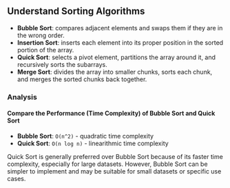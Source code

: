 ## Understand Sorting Algorithms

- **Bubble Sort**: compares adjacent elements and swaps them if they are in the wrong order.
- **Insertion Sort**: inserts each element into its proper position in the sorted portion of the array.
- **Quick Sort**: selects a pivot element, partitions the array around it, and recursively sorts the subarrays.
- **Merge Sort**: divides the array into smaller chunks, sorts each chunk, and merges the sorted chunks back together.

### Analysis

#### Compare the Performance (Time Complexity) of Bubble Sort and Quick Sort
- **Bubble Sort**: `O(n^2)` - quadratic time complexity
- **Quick Sort**: `O(n log n)` - linearithmic time complexity

Quick Sort is generally preferred over Bubble Sort because of its faster time complexity, especially for large datasets. However, Bubble Sort can be simpler to implement and may be suitable for small datasets or specific use cases.
